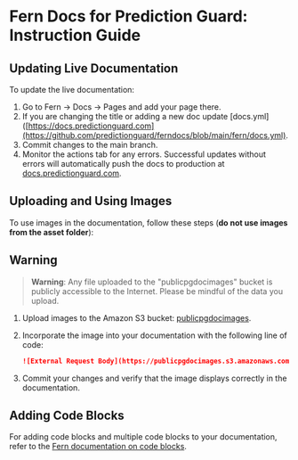 # Fern Docs for Prediction Guard: Instruction Guide

## Updating Live Documentation

To update the live documentation:
1. Go to Fern -> Docs -> Pages and add your page there. 
2. If you are changing the title or adding a new doc update [docs.yml] ([https://docs.predictionguard.com](https://github.com/predictionguard/ferndocs/blob/main/fern/docs.yml). 
3. Commit changes to the main branch.
4. Monitor the actions tab for any errors. Successful updates without errors will automatically push the docs to production at [docs.predictionguard.com](https://docs.predictionguard.com).


## Uploading and Using Images

To use images in the documentation, follow these steps (**do not use images from the asset folder**):

## Warning

> **Warning**: Any file uploaded to the "publicpgdocimages" bucket is publicly accessible to the Internet. Please be mindful of the data you upload.

1. Upload images to the Amazon S3 bucket: [publicpgdocimages](https://s3.console.aws.amazon.com/s3/buckets/publicpgdocimages?region=us-east-1&bucketType=general&tab=objects).
2. Incorporate the image into your documentation with the following line of code:

    ```markdown
    ![External Request Body](https://publicpgdocimages.s3.amazonaws.com/YOUR-IMAGE-NAME-HERE.png)
    ```

3. Commit your changes and verify that the image displays correctly in the documentation.

## Adding Code Blocks

For adding code blocks and multiple code blocks to your documentation, refer to the [Fern documentation on code blocks](https://docs.buildwithfern.com/generate-docs/component-library/code-block).
